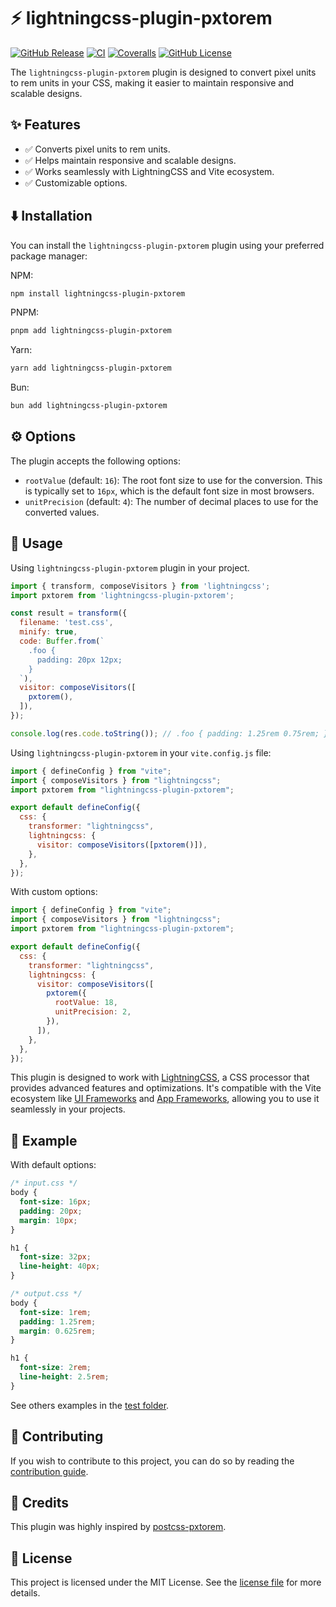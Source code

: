 # ⚡ lightningcss-plugin-pxtorem

[![GitHub Release](https://img.shields.io/github/v/release/felixicaza/lightningcss-plugins?logo=npm)](https://www.npmjs.com/package/lightningcss-plugin-pxtorem)
[![CI](https://github.com/felixicaza/lightningcss-plugins/actions/workflows/test.yml/badge.svg?branch=main)](https://github.com/felixicaza/lightningcss-plugins/actions/workflows/test.yml)
[![Coveralls](https://img.shields.io/coverallsCoverage/github/felixicaza/lightningcss-plugins?logo=coveralls&link=https%3A%2F%2Fcoveralls.io%2Fgithub%2Ffelixicaza%2Flightningcss-plugins)](https://coveralls.io/github/felixicaza/lightningcss-plugins)
[![GitHub License](https://img.shields.io/github/license/felixicaza/lightningcss-plugins)](https://github.com/felixicaza/lightningcss-plugins/blob/main/LICENSE)

The `lightningcss-plugin-pxtorem` plugin is designed to convert pixel units to rem units in your CSS, making it easier to maintain responsive and scalable designs.

## ✨ Features

- ✅ Converts pixel units to rem units.
- ✅ Helps maintain responsive and scalable designs.
- ✅ Works seamlessly with LightningCSS and Vite ecosystem.
- ✅ Customizable options.

## ⬇️ Installation

You can install the `lightningcss-plugin-pxtorem` plugin using your preferred package manager:

NPM:
```sh
npm install lightningcss-plugin-pxtorem
```

PNPM:
```sh
pnpm add lightningcss-plugin-pxtorem
```

Yarn:
```sh
yarn add lightningcss-plugin-pxtorem
```

Bun:
```sh
bun add lightningcss-plugin-pxtorem
```

## ⚙️ Options

The plugin accepts the following options:

- `rootValue` (default: `16`): The root font size to use for the conversion. This is typically set to `16px`, which is the default font size in most browsers.
- `unitPrecision` (default: `4`): The number of decimal places to use for the converted values.

## 🚀 Usage

Using `lightningcss-plugin-pxtorem` plugin in your project.

```js
import { transform, composeVisitors } from 'lightningcss';
import pxtorem from 'lightningcss-plugin-pxtorem';

const result = transform({
  filename: 'test.css',
  minify: true,
  code: Buffer.from(`
    .foo {
      padding: 20px 12px;
    }
  `),
  visitor: composeVisitors([
    pxtorem(),
  ]),
});

console.log(res.code.toString()); // .foo { padding: 1.25rem 0.75rem; }
```

Using `lightningcss-plugin-pxtorem` in your `vite.config.js` file:

```js
import { defineConfig } from "vite";
import { composeVisitors } from "lightningcss";
import pxtorem from "lightningcss-plugin-pxtorem";

export default defineConfig({
  css: {
    transformer: "lightningcss",
    lightningcss: {
      visitor: composeVisitors([pxtorem()]),
    },
  },
});
```

With custom options:

```js
import { defineConfig } from "vite";
import { composeVisitors } from "lightningcss";
import pxtorem from "lightningcss-plugin-pxtorem";

export default defineConfig({
  css: {
    transformer: "lightningcss",
    lightningcss: {
      visitor: composeVisitors([
        pxtorem({
          rootValue: 18,
          unitPrecision: 2,
        }),
      ]),
    },
  },
});
```

This plugin is designed to work with [LightningCSS](https://lightningcss.dev/), a CSS processor that provides advanced features and optimizations. It's compatible with the Vite ecosystem like [UI Frameworks](https://patak.dev/vite/ecosystem.html) and [App Frameworks](https://patak.dev/vite/ecosystem.html#app-frameworks), allowing you to use it seamlessly in your projects.

## 📜 Example

With default options:

```css
/* input.css */
body {
  font-size: 16px;
  padding: 20px;
  margin: 10px;
}

h1 {
  font-size: 32px;
  line-height: 40px;
}
```

```css
/* output.css */
body {
  font-size: 1rem;
  padding: 1.25rem;
  margin: 0.625rem;
}

h1 {
  font-size: 2rem;
  line-height: 2.5rem;
}
```

See others examples in the [test folder](https://github.com/felixicaza/lightningcss-plugins/blob/main/packages/pxtorem/test/index.test.ts).

## 🤝 Contributing

If you wish to contribute to this project, you can do so by reading the [contribution guide](https://github.com/felixicaza/lightningcss-plugins/blob/main/CONTRIBUTING.md).

## 🙌 Credits

This plugin was highly inspired by [postcss-pxtorem](https://github.com/cuth/postcss-pxtorem).

## 📄 License

This project is licensed under the MIT License. See the [license file](https://github.com/felixicaza/lightningcss-plugins/blob/main/LICENSE) for more details.
